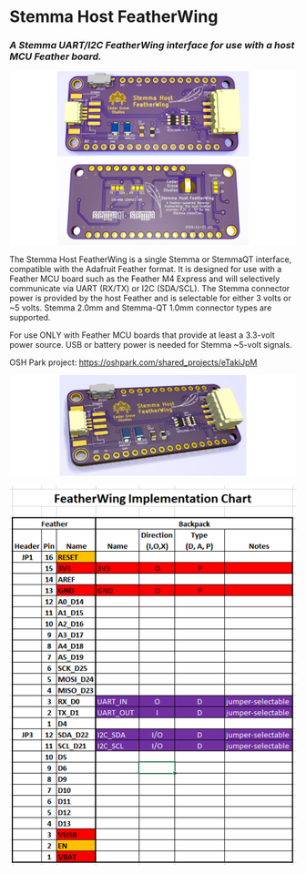 # Stemma Host FeatherWing

### _A Stemma UART/I2C FeatherWing interface for use with a host MCU Feather board._

![Image of Module](https://github.com/CedarGroveStudios/Stemma_Host_FeatherWing/blob/master/photos/Stemma_Host_FeatherWing_PCB_combo_wide.png)

The Stemma Host FeatherWing is a single Stemma or StemmaQT interface, compatible with the Adafruit Feather format. It is designed for use with a Feather MCU board such as the Feather M4 Express and will selectively communicate via UART (RX/TX) or I2C (SDA/SCL). The Stemma connector power is provided by the host Feather and is selectable for either 3 volts or ~5 volts. Stemma 2.0mm and Stemma-QT 1.0mm connector types are supported. 

For use ONLY with Feather MCU boards that provide at least a 3.3-volt power source. USB or battery power is needed for Stemma ~5-volt signals.

OSH Park project: https://oshpark.com/shared_projects/eTakiJpM

![Image of Module](https://github.com/CedarGroveStudios/Stemma_Host_FeatherWing/blob/master/photos/Stemma_Host_FeatherWing_glam_wide.png)

![FeatherWing Implementation Chart](https://github.com/CedarGroveStudios/Stemma_Host_FeatherWing/blob/master/docs/FeatherWing_Impl_Chart.png)

